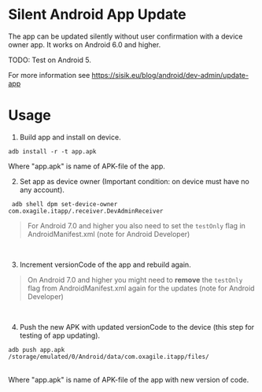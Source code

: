 # Silent Android App Update

The app can be updated silently without user confirmation with a device owner app. 
It works on Android 6.0 and higher. 

TODO: Test on Android 5.

For more information see 
https://sisik.eu/blog/android/dev-admin/update-app

# Usage
1. Build app and install on device.
```
adb install -r -t app.apk
```
Where "app.apk" is name of APK-file of the app.<br>

2. Set app as device owner (Important condition: on device must have no any account).
```shell
 adb shell dpm set-device-owner com.oxagile.itapp/.receiver.DevAdminReceiver
```
>For Android 7.0 and higher you also need to set the `testOnly` flag in AndroidManifest.xml (note for Android Developer)
<br>

3. Increment versionCode of the app and rebuild again.
>On Android 7.0 and higher you might need to **remove** the `testOnly` flag from AndroidManifest.xml again for the updates 
>(note for Android Developer)
<br>

4. Push the new APK with updated versionCode to the device (this step for testing of app updating).
```
adb push app.apk /storage/emulated/0/Android/data/com.oxagile.itapp/files/
```
<br>
Where "app.apk" is name of APK-file of the app with new version of code.
<br>


